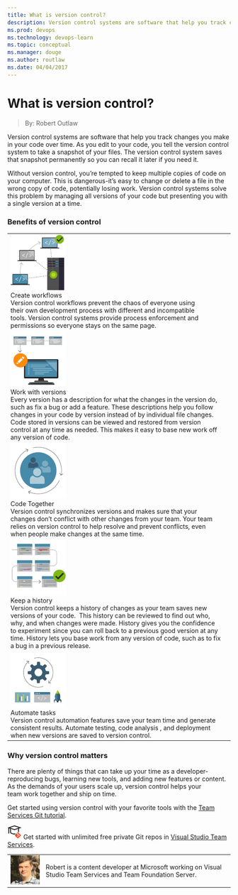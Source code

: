 ```yaml
---
title: What is version control?
description: Version control systems are software that help you track changes you make in your code over time.
ms.prod: devops
ms.technology: devops-learn
ms.topic: conceptual
ms.manager: douge
ms.author: routlaw
ms.date: 04/04/2017
---
```


# What is version control?
> By: Robert Outlaw

Version control systems are software that help you track changes you
make in your code over time. As you edit to your code, you tell the
version control system to take a snapshot of your files. The version
control system saves that snapshot permanently so you can recall it
later if you need it.

Without version control, you’re tempted to keep multiple copies of code
on your computer. This is dangerous-it’s easy to change or delete a file
in the wrong copy of code, potentially losing work. Version control
systems solve this problem by managing all versions of your code but
presenting you with a single version at a time.

### Benefits of version control

|    |    |
|----|----|
| ![Server hosting multiple users](../_img/create_workflows_125x.png)<br />Create workflows<br />Version control workflows prevent the chaos of everyone using their own development process with different and incompatible tools. Version control systems provide process enforcement and permissions so everyone stays on the same page. |
| ![Server hosting multiple users](../_img/work_with_revivions_125x.png)<br />Work with versions<br />Every version has a description for what the changes in the version do, such as fix a bug or add a feature. These descriptions help you follow changes in your code by version instead of by individual file changes. Code stored in versions can be viewed and restored from version control at any time as needed. This makes it easy to base new work off any version of code. |
| ![Server hosting multiple users](../_img/code_together_125x.png)<br />Code Together<br />Version control synchronizes versions and makes sure that your changes don’t conflict with other changes from your team. Your team relies on version control to help resolve and prevent conflicts, even when people make changes at the same time. |
| ![Server hosting multiple users](../_img/keep_a_history_125x.png)<br />Keep a history<br />Version control keeps a history of changes as your team saves new versions of your code.  This history can be reviewed to find out who, why, and when changes were made. History gives you the confidence to experiment since you can roll back to a previous good version at any time. History lets you base work from any version of code, such as to fix a bug in a previous release. |
| ![Server hosting multiple users](../_img/automate_tasks_125x.png)<br />Automate tasks<br />Version control automation features save your team time and generate consistent results. Automate testing, code analysis , and deployment when new versions are saved to version control. |

### Why version control matters

There are plenty of things that can take up your time as a
developer-reproducing bugs, learning new tools, and adding new features
or content. As the demands of your users scale up, version control helps
your team work together and ship on time.

Get started using version control with your favorite tools with the
[Team Services Git tutorial](https://docs.microsoft.com/vsts/git/tutorial/gitworkflow).

![Learn Git](../_img/LearnGIT_32x.png) Get started with unlimited free private Git repos in [Visual Studio Team Services](https://visualstudio.microsoft.com/team-services/git/).

|             |                           |
|-------------|---------------------------|
|![Image: Robert Outlaw, MSFT](../_img/Robert-Outlaw_avatar_1479411198-130x130.jpg)|Robert is a content developer at Microsoft working on Visual Studio Team Services and Team Foundation Server.|